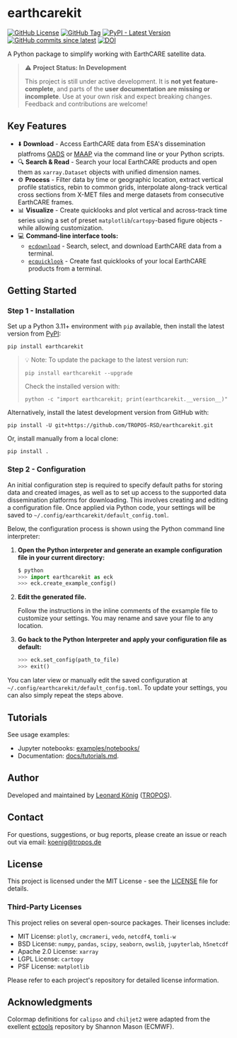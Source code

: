 # earthcarekit

[![GitHub License](https://img.shields.io/github/license/TROPOS-RSD/earthcarekit?label=license&color=green)](https://github.com/TROPOS-RSD/earthcarekit/blob/main/LICENSE)
[![GitHub Tag](https://img.shields.io/github/v/tag/TROPOS-RSD/earthcarekit?label=latest&color=blue&logo=github)](https://github.com/TROPOS-RSD/earthcarekit/tags)
[![PyPI - Latest Version](https://img.shields.io/pypi/v/earthcarekit?label=latest%20on%20PyPI&color=blue)](https://pypi.org/project/earthcarekit/)
[![GitHub commits since latest](https://img.shields.io/github/commits-since/TROPOS-RSD/earthcarekit/latest.svg?color=blue)](https://github.com/TROPOS-RSD/earthcarekit/commits/main)
[![DOI](https://zenodo.org/badge/DOI/10.5281/zenodo.16813765.svg)](https://doi.org/10.5281/zenodo.16813765)


A Python package to simplify working with EarthCARE satellite data.

> ⚠️ **Project Status: In Development**
> 
> This project is still under active development.
> It is **not yet feature-complete**, and parts of the **user documentation are missing or incomplete**.
> Use at your own risk and expect breaking changes.
> Feedback and contributions are welcome!

## Key Features

- ⬇️ **Download** - Access EarthCARE data from ESA's dissemination platfroms [OADS](https://ec-pdgs-dissemination2.eo.esa.int/oads/access/collection) or [MAAP](https://portal.maap.eo.esa.int/earthcare/) via the command line or your Python scripts.
- 🔍 **Search & Read** - Search your local EarthCARE products and open them as `xarray.Dataset` objects with unified dimension names.
- ⚙️ **Process** - Filter data by time or geographic location, extract vertical profile statistics, rebin to common grids, interpolate along-track vertical cross sections from X-MET files and merge datasets from consecutive EarthCARE frames.
- 📊 **Visualize** - Create quicklooks and plot vertical and across-track time series using a set of preset `matplotlib`/`cartopy`-based figure objects - while allowing customization.
- 💻 **Command-line interface tools:**
  - [`ecdownload`](https://github.com/TROPOS-RSD/earthcarekit/blob/main/docs/ecdownload.md) - Search, select, and download EarthCARE data from a terminal.
  - [`ecquicklook`](https://github.com/TROPOS-RSD/earthcarekit/blob/main/docs/ecquicklook.md) - Create fast quicklooks of your local EarthCARE products from a terminal.

## Getting Started

### Step 1 - Installation

Set up a Python 3.11+ environment with `pip` available, then install the latest version from [PyPI](https://pypi.org/project/earthcarekit/):

```shell
pip install earthcarekit
```

> 💡 Note: To update the package to the latest version run:
> 
> ```shell
> pip install earthcarekit --upgrade
> ```
> 
> Check the installed version with:
> ```shell
> python -c "import earthcarekit; print(earthcarekit.__version__)"
> ```

Alternatively, install the latest development version from GitHub with:

```shell
pip install -U git+https://github.com/TROPOS-RSD/earthcarekit.git
```

Or, install manually from a local clone:

```shell
pip install .
```

### Step 2 - Configuration

An initial configuration step is required to specify default paths for storing data and created images, as well as to set up access to the supported data dissemination platforms for downloading.
This involves creating and editing a configuration file.
Once applied via Python code, your settings will be saved to `~/.config/earthcarekit/default_config.toml`.

Below, the configuration process is shown using the Python command line interpreter:

1. **Open the Python interpreter and generate an example configuration file in your current directory:**

    ```python
    $ python
    >>> import earthcarekit as eck
    >>> eck.create_example_config()
    ```

2. **Edit the generated file.**
   
   Follow the instructions in the inline comments of the exsample file to customize your settings. You may rename and save your file to any location.
3. **Go back to the Python Interpreter and apply your configuration file as default:**

    ```python
    >>> eck.set_config(path_to_file)
    >>> exit()
    ```

You can later view or manually edit the saved configuration at `~/.config/earthcarekit/default_config.toml`. To update your settings, you can also simply repeat the steps above.

## Tutorials

See usage examples:
- Jupyter notebooks: [examples/notebooks/](https://github.com/TROPOS-RSD/earthcarekit/tree/main/examples/notebooks)
- Documentation: [docs/tutorials.md](https://github.com/TROPOS-RSD/earthcarekit/blob/main/docs/tutorials.md).

## Author

Developed and maintained by [Leonard König](https://orcid.org/0009-0004-3095-3969) ([TROPOS](https://www.tropos.de/en/)).

## Contact

For questions, suggestions, or bug reports, please create an issue or reach out via email: koenig@tropos.de

## License

This project is licensed under the MIT License - see the [LICENSE](./LICENSE) file for details.

### Third-Party Licenses

This project relies on several open-source packages. Their licenses include:
- MIT License: `plotly`, `cmcrameri`, `vedo`, `netcdf4`, `tomli-w`
- BSD License: `numpy`, `pandas`, `scipy`, `seaborn`, `owslib`, `jupyterlab`, `h5netcdf`
- Apache 2.0 License: `xarray`
- LGPL License: `cartopy`
- PSF License: `matplotlib`

Please refer to each project's repository for detailed license information.

## Acknowledgments

Colormap definitions for `calipso` and `chiljet2` were adapted from the exellent [ectools](https://bitbucket.org/smason/workspace/projects/EC) repository by Shannon Mason (ECMWF).